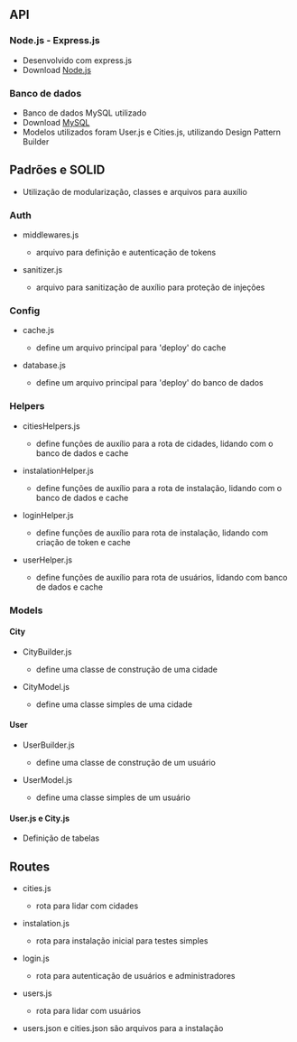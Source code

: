 ## API 
### Node.js - Express.js
- Desenvolvido com express.js
- Download [Node.js](https://nodejs.org/en/download)

### Banco de dados
- Banco de dados MySQL utilizado
- Download [MySQL](https://dev.mysql.com/downloads/installer/)
- Modelos utilizados foram User.js e Cities.js, utilizando Design Pattern Builder

## Padrões e SOLID
- Utilização de modularização, classes e arquivos para auxílio
### Auth
- middlewares.js
    - arquivo para definição e autenticação de tokens

- sanitizer.js
    - arquivo para sanitização de auxílio para proteção de injeções

### Config
- cache.js
    - define um arquivo principal para 'deploy' do cache

- database.js
    - define um arquivo principal para 'deploy' do banco de dados

### Helpers
- citiesHelpers.js
    - define funções de auxílio para a rota de cidades, lidando com o banco de dados e cache

- instalationHelper.js
    - define funções de auxílio para a rota de instalação, lidando com o banco de dados e cache 

- loginHelper.js
    - define funções de auxílio para rota de instalação, lidando com criação de token e cache

- userHelper.js
    - define funções de auxílio para rota de usuários, lidando com banco de dados e cache

### Models
#### City
- CityBuilder.js
    - define uma classe de construção de uma cidade

- CityModel.js
    - define uma classe simples de uma cidade

#### User
- UserBuilder.js
    - define uma classe de construção de um usuário

- UserModel.js
    - define uma classe simples de um usuário

#### User.js e City.js
- Definição de tabelas

## Routes
- cities.js
    - rota para lidar com cidades
- instalation.js
    - rota para instalação inicial para testes simples
- login.js
    - rota para autenticação de usuários e administradores
- users.js
    - rota para lidar com usuários

- users.json e cities.json são arquivos para a instalação